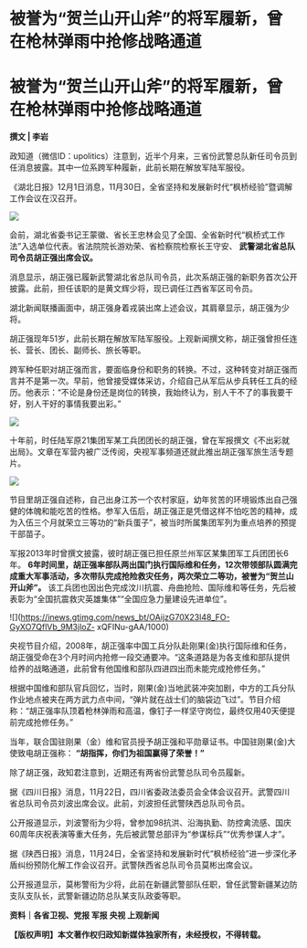 # 被誉为“贺兰山开山斧”的将军履新，曾在枪林弹雨中抢修战略通道

# 被誉为“贺兰山开山斧”的将军履新，曾在枪林弹雨中抢修战略通道

**撰文 | 李岩**

政知道（微信ID：upolitics）注意到，近半个月来，三省份武警总队新任司令员到任消息披露。其中一位系跨军种履新，此前长期在解放军陆军服役。

《湖北日报》12月1日消息，11月30日，全省坚持和发展新时代“枫桥经验”暨调解工作会议在汉召开。

![](https://inews.gtimg.com/news_bt/OTx2ERO53OB7-dCX45pxqpEfmsNqARVhWqp7siqSI2RoQAA/1000)

会前，湖北省委书记王蒙徽、省长王忠林会见了全国、全省新时代“枫桥式工作法”入选单位代表。省法院院长游劝荣、省检察院检察长王守安、
**武警湖北省总队司令员胡正强出席会议。**

消息显示，胡正强已履新武警湖北省总队司令员，此次系胡正强的新职务首次公开披露。此前，担任该职的是黄文辉少将，现已调任江西省军区司令员。

湖北新闻联播画面中，胡正强身着戎装出席上述会议，其肩章显示，胡正强为少将。

胡正强现年51岁，此前长期在解放军陆军服役。上观新闻撰文称，胡正强曾担任连长、营长、团长、副师长、旅长等职。

跨军种任职对胡正强而言，要面临身份和职务的转换。不过，这种转变对胡正强而言并不是第一次。早前，他曾接受媒体采访，介绍自己从军后从步兵转任工兵的经历。他表示：“不论是身份还是岗位的转换，我始终认为，别人干不了的事我要干好，别人干好的事情我要出彩。”

![](https://inews.gtimg.com/news_bt/OWd4MSPCtqHEzmB7uVt4RqV36ftiEM2_UDzh6sGK81TQ8AA/1000)

十年前，时任陆军原21集团军某工兵团团长的胡正强，曾在军报撰文《不出彩就出局》。文章在军营内被广泛传阅，央视军事频道还就此推出胡正强军旅生活专题片。

![](https://inews.gtimg.com/news_bt/Ojo_15rzrPkJi9CrBK2LKEUl8heo0uApIRoNFTYswHoDwAA/1000)

节目里胡正强自述称，自己出身江苏一个农村家庭，幼年贫苦的环境锻炼出自己强健的体魄和能吃苦的性格。参军入伍后，胡正强正是凭借这样不怕吃苦的精神，成为入伍三个月就荣立三等功的“新兵蛋子”，被当时所属集团军列为重点培养的预提干部苗子。

军报2013年时曾撰文披露，彼时胡正强已担任原兰州军区某集团军工兵团团长6年。
**6年时间里，胡正强率部队两出国门执行国际维和任务，12次带领部队圆满完成重大军事活动，多次带队完成抢险救灾任务，两次荣立二等功，被誉为“贺兰山开山斧”。**
该工兵团也因出色完成汶川抗震、舟曲抢险、国际维和等任务，先后被表彰为“全国抗震救灾英雄集体”“全国应急力量建设先进单位”。

![](https://inews.gtimg.com/news_bt/OAijzG70X23l48_FO-GyXO7QflVb_9M3jloZ-
xQFINu-gAA/1000)

央视节目介绍，2008年，胡正强率中国工兵分队赴刚果(金)执行国际维和任务，胡正强受命在3个月时间内抢修一段交通要冲。“这条道路是为各支维和部队提供给养的战略通道，此前曾有他国维和部队四进四出而未能完成抢修任务。”

根据中国维和部队官兵回忆，当时，刚果(金)当地武装冲突加剧，中方的工兵分队作业地点被夹在两方武力点中间，“弹片就在战士们的脑袋边飞过”。节目介绍称：“胡正强率队顶着枪林弹雨和高温，像钉子一样坚守岗位，最终仅用40天便提前完成抢修任务。”

当年，联合国驻刚果（金）维和官员授予胡正强和平勋章证书。中国驻刚果(金)大使致电胡正强称： **“胡指挥，你们为祖国赢得了荣誉！”**

除了胡正强，政知君注意到，近期还有两省份武警总队司令员履新。

据《四川日报》消息，11月22日，四川省委政法委员会全体会议召开。武警四川省总队司令员刘波出席会议。此前，刘波担任武警陕西总队司令员。

公开报道显示，刘波警衔为少将，曾参加98抗洪、沿海执勤、防控禽流感、国庆60周年庆祝表演等重大任务，先后被武警总部评为“参谋标兵”“优秀参谋人才”。

据《陕西日报》消息，11月24日，全省坚持和发展新时代“枫桥经验”进一步深化矛盾纠纷预防化解工作会议召开。武警陕西省总队司令员莫彬出席会议。

公开报道显示，莫彬警衔为少将，此前在新疆武警部队任职，曾任武警新疆某边防支队支队长，武警新疆边防总队某支队政委等职。

**资料｜各省卫视、党报 军报 央视 上观新闻**

**【版权声明】本文著作权归政知新媒体独家所有，未经授权，不得转载。**

